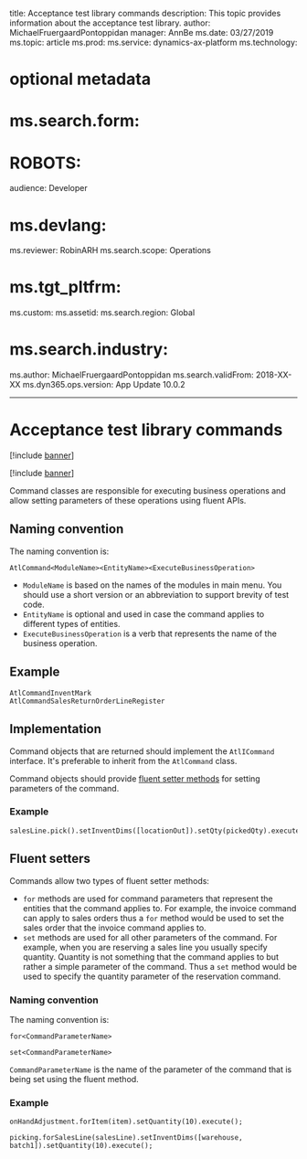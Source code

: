 
title: Acceptance test library commands
description: This topic provides information about the acceptance test library.
author: MichaelFruergaardPontoppidan
manager: AnnBe
ms.date: 03/27/2019
ms.topic: article
ms.prod: 
ms.service: dynamics-ax-platform
ms.technology: 

# optional metadata

# ms.search.form: 
# ROBOTS: 
audience: Developer
# ms.devlang: 
ms.reviewer: RobinARH
ms.search.scope: Operations
# ms.tgt_pltfrm: 
ms.custom: 
ms.assetid: 
ms.search.region: Global
# ms.search.industry: 
ms.author: MichaelFruergaardPontoppidan
ms.search.validFrom: 2018-XX-XX
ms.dyn365.ops.version: App Update 10.0.2

---

# Acceptance test library commands

[!include [banner](../includes/banner.md)]

[!include [banner](../includes/preview-banner.md)]

Command classes are responsible for executing business operations and allow setting parameters of these operations using fluent APIs.

## Naming convention
The naming convention is:

`AtlCommand<ModuleName><EntityName><ExecuteBusinessOperation>`

+ `ModuleName` is based on the names of the modules in main menu. You should use a short version or an abbreviation to support brevity of test code.
+ `EntityName` is optional and used in case the command applies to different types of entities.
+ `ExecuteBusinessOperation` is a verb that represents the name of the business operation.

## Example
```
AtlCommandInventMark
AtlCommandSalesReturnOrderLineRegister
```

## Implementation
Command objects that are returned should implement the `AtlICommand` interface. It's preferable to inherit from the `AtlCommand` class.

Command objects should provide [fluent setter methods](#fluent-setters) for setting parameters of the command.

### Example
```
salesLine.pick().setInventDims([locationOut]).setQty(pickedQty).execute();
```

## Fluent setters
Commands allow two types of fluent setter methods:

+ `for` methods are used for command parameters that represent the entities that the command applies to. For example, the invoice command can apply to sales orders thus a `for` method would be used to set the sales order that the invoice command applies to.
+ `set` methods are used for all other parameters of the command. For example, when you are reserving a sales line you usually specify quantity. Quantity is not something that the command applies to but rather a simple parameter of the command. Thus a `set` method would be used to specify the quantity parameter of the reservation command.

### Naming convention
The naming convention is:

`for<CommandParameterName>`

`set<CommandParameterName>`

`CommandParameterName` is the name of the parameter of the command that is being set using the fluent method.

### Example
```
onHandAdjustment.forItem(item).setQuantity(10).execute();
	
picking.forSalesLine(salesLine).setInventDims([warehouse, batch1]).setQuantity(10).execute();
```
